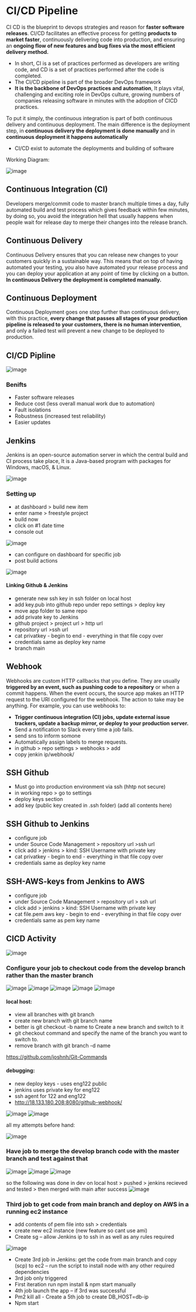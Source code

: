 # CI/CD Pipeline

CI CD is the blueprint to devops strategies and reason for **faster software releases**. CI/CD facilitates an effective process for getting **products to market faster**, continuously delivering code into production, and ensuring an **ongoing flow of new features and bug fixes via the most efficient delivery method.**
- In short, CI is a set of practices performed as developers are writing code, and CD is a set of practices performed after the code is completed.
- The CI/CD pipeline is part of the broader DevOps framework
- **It is the backbone of DevOps practices and automation**, It plays vital, challenging and exciting role in DevOps culture, growing numbers of companies releasing software in minutes with the adoption of CICD practices.

To put it simply, the continuous integration is part of both continuous delivery and continuous deployment. The main difference is the deployment step, in **continuous delivery the deployment is done manually** and in **continuous deployment it happens automatically**
- CI/CD exist to automate the deployments and building of software

Working Diagram:

![image](https://user-images.githubusercontent.com/104793540/187963750-f3c11787-1e12-4fd6-ab3f-927099002c47.png)

## Continuous Integration (CI)
Developers merge/commit code to master branch multiple times a day, fully automated build and test process which gives feedback within few minutes, by doing so, you avoid the integration hell that usually happens when people wait for release day to merge their changes into the release branch.

## Continuous Delivery
Continuous Delivery ensures that you can release new changes to your customers quickly in a sustainable way. This means that on top of having automated your testing, you also have automated your release process and you can deploy your application at any point of time by clicking on a button. **In continuous Delivery the deployment is completed manually.**


## Continuous Deployment 
Continuous Deployment goes one step further than continuous delivery, with this practice, **every change that passes all stages of your production pipeline is released to your customers, there is no human intervention**, and only a failed test will prevent a new change to be deployed to production.

## CI/CD Pipline 

![image](https://user-images.githubusercontent.com/104793540/187894786-00bf110b-5b88-4612-8e1f-fb10a230eec4.png)


### Benifts 
- Faster software releases 
- Reduce cost (less overall manual work due to automation) 
- Fault isolations 
- Robustness (increased test reliability)
- Easier updates 

## Jenkins 

Jenkins is an open-source automation server in which the central build and CI process take place, It is a Java-based program with packages for Windows, macOS, & Linux.

![image](https://user-images.githubusercontent.com/104793540/187895244-e8d9c5da-eb4b-471a-b555-6b502e94b0f1.png)

### Setting up
- at dashboard > build new item 
- enter name > freestyle project 
- build now 
- click on #1 date time 
- console out

![image](https://user-images.githubusercontent.com/104793540/187897309-ebd980d2-7090-4d06-95ad-22c0bc4e850c.png)

- can configure on dashboard for specific job
- post build actions

![image](https://user-images.githubusercontent.com/104793540/187898644-a0a51831-18a3-41d4-a9e6-9d65cbe63fbb.png)

#### Linking Github & Jenkins
- generate new ssh key in ssh folder on local host
- add key.pub into github repo under repo settings > deploy key 
- move app folder to same repo 
- add private key to Jenkins 
- github project > project url > http url  
- repository url >ssh url 
- cat privatkey - begin to end - everything in that file copy over 
- credentials same as deploy key name 
- branch main 

## Webhook 
Webhooks are custom HTTP callbacks that you define. They are usually **triggered by an event, such as pushing code to a repository** or when a commit happens. When the event occurs, the source app makes an HTTP request to the URI configured for the webhook. The action to take may be anything. For example, you can use webhooks to:

- **Trigger continuous integration (CI) jobs, update external issue trackers, update a backup mirror, or deploy to your production server.**
- Send a notification to Slack every time a job fails.
- send sns to inform somone 
- Automatically assign labels to merge requests.
- in github > repo settings > webhooks > add
- copy jenkin ip/webhook/


## SSH Github 
- Must go into production environment via ssh (hhtp not secure)
- in working repo > go to settings
- deploy keys section 
- add key (public key created in .ssh folder) (add all contents here)

## SSH Github to Jenkins 
- configure job 
- under Source Code Management > repository url >ssh url
- click add > jenkins > kind: SSH Username with private key
- cat privatkey - begin to end - everything in that file copy over 
- credentials same as deploy key name 

## SSH-AWS-keys from Jenkins to AWS

- configure job 
- under Source Code Management > repository url > ssh url
- click add > jenkins > kind: SSH Username with private key
- cat file.pem aws key - begin to end - everything in that file copy over 
- credentials same as pem key name 


## CICD Activity

![image](https://user-images.githubusercontent.com/104793540/188112377-d4a52873-4ade-4e77-ba55-7b3336b36935.png)

 ### Configure your job to checkout code from the develop branch rather than the master branch
 
![image](https://user-images.githubusercontent.com/104793540/187959113-ea43616b-d45a-4c85-8fc2-63a91ffa73b0.png)
![image](https://user-images.githubusercontent.com/104793540/187959157-9686174a-9824-46a8-bb30-9434e4126ff9.png)
![image](https://user-images.githubusercontent.com/104793540/187959212-fd0c378d-96f9-40bf-ad7b-f8a18d753d39.png)
![image](https://user-images.githubusercontent.com/104793540/187959281-fda4d5a5-fc0d-4001-a35f-281519b0efdb.png)
![image](https://user-images.githubusercontent.com/104793540/187959440-2980d45d-4b77-4f93-9c2a-c0e21bb736d1.png)

#### local host:
- view all branches with git branch 
- create new branch with git branch name 
- better is git checkout -b name to	Create a new branch and switch to it
- git checkout command and specify the name of the branch you want to switch to.
- remove branch with git branch -d name

https://github.com/joshnh/Git-Commands

#### debugging:
- new deploy keys - uses eng122 public
- jenkins uses private key for eng122
- ssh agent for 122 and eng122
- http://18.133.180.208:8080/github-webhook/

![image](https://user-images.githubusercontent.com/104793540/187960069-e6bb5d89-10f8-45ab-ad27-f423270d8925.png)
![image](https://user-images.githubusercontent.com/104793540/187959002-a5cda70d-7229-4354-a11e-1b2398c1f5d4.png)

all my attempts before hand:

![image](https://user-images.githubusercontent.com/104793540/187960161-c74aa057-354e-46d3-8ddb-b8bed17610ee.png)

### Have job to merge the develop branch code with the master branch and test against that

![image](https://user-images.githubusercontent.com/104793540/187960543-98dbe58a-685a-43bc-afd5-d78f8df671fe.png)
![image](https://user-images.githubusercontent.com/104793540/187961102-1a9bcf68-8786-401f-9ff1-d379f17e6f3a.png)
![image](https://user-images.githubusercontent.com/104793540/187961330-7525d4e2-7194-4b6d-8407-cbe75e2fa054.png)

so the following was done in dev on local host > pushed > jenkins recieved and tested > then merged with main after success 
![image](https://user-images.githubusercontent.com/104793540/187961463-b53ea776-14ad-4d74-b6fd-76b571367aba.png)

### Third job to get code from main branch and deploy on AWS in a running ec2 instance

- add contents of pem file into ssh > credentials 
- create new ec2 instance (new feature so cant use ami)
- Create sg – allow Jenkins ip to ssh in as well as any rules required 

![image](https://user-images.githubusercontent.com/104793540/188116470-6a777581-2647-4cfd-8b53-f69c17a74f67.png)


- Create 3rd job in Jenkins: get the code from main branch and copy (scp) to ec2 – run the script  to install node with any other required dependencies  
- 3rd job only triggered 
- First iteration run npm install & npm start manually 
- 4th job launch the app – if 3rd was successful 
- Pm2 kill all - Create a 5th job to create DB_HOST=db-ip
- Npm start 


